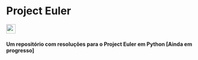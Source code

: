 # Project Euler

<img src="https://th.bing.com/th/id/R.bac84e4db8ca1ec3ce9ae52f106ee8ca?rik=Bgp%2fnQs8ZDhJbw&riu=http%3a%2f%2ficons.iconarchive.com%2ficons%2fcornmanthe3rd%2fplex%2f512%2fOther-python-icon.png&ehk=kKuy%2bH0f2AqPgUtHwzM%2fmN4VFDzN8IYiy%2fojW%2blY6jY%3d&risl=&pid=ImgRaw" width="25px" height="25px" />

#### Um repositório com resoluções para o Project Euler em Python [Ainda em progresso]
